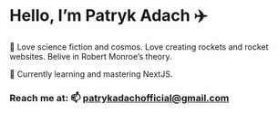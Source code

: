 
# Hello, I’m Patryk Adach ✈️

💞️ Love science fiction and cosmos. Love creating rockets and rocket websites. Belive in Robert Monroe’s theory. 

🌱 Currently learning and mastering NextJS. 

### Reach me at: 📫 patrykadachofficial@gmail.com

<!---
Patrick1870/Patrick1870 is a ✨ special ✨ repository because its `README.md` (this file) appears on your GitHub profile.
You can click the Preview link to take a look at your changes.
--->

